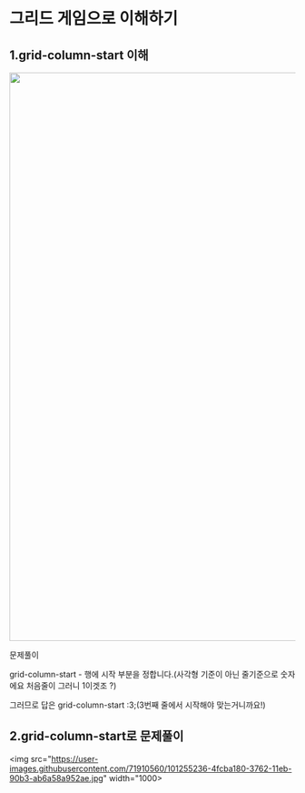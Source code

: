 그리드 게임으로 이해하기
=
1.grid-column-start 이해
------------

<img src="https://user-images.githubusercontent.com/71910560/101242980-5fd28980-3740-11eb-883d-ed193073a93a.jpg" width="1000">

문제풀이

grid-column-start - 행에 시작 부분을 정합니다.(사각형 기준이 아닌 줄기준으로 숫자에요 처음줄이 그러니 1이겟조 ?)

그러므로 답은 grid-column-start :3;(3번째 줄에서 시작해야 맞는거니까요!)


2.grid-column-start로 문제풀이
------------

<img src="https://user-images.githubusercontent.com/71910560/101255236-4fcba180-3762-11eb-90b3-ab6a58a952ae.jpg" width="1000>
